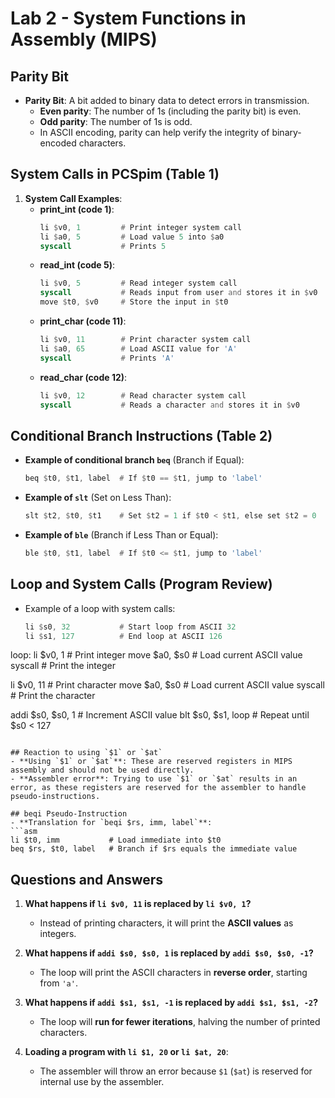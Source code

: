 # Lab 2 - System Functions in Assembly (MIPS)

## Parity Bit
- **Parity Bit**: A bit added to binary data to detect errors in transmission.
  - **Even parity**: The number of 1s (including the parity bit) is even.
  - **Odd parity**: The number of 1s is odd.
  - In ASCII encoding, parity can help verify the integrity of binary-encoded characters.

## System Calls in PCSpim (Table 1)

1. **System Call Examples**:
   - **print_int (code 1)**:
     ```asm
     li $v0, 1         # Print integer system call
     li $a0, 5         # Load value 5 into $a0
     syscall           # Prints 5
     ```
   - **read_int (code 5)**:
     ```asm
     li $v0, 5         # Read integer system call
     syscall           # Reads input from user and stores it in $v0
     move $t0, $v0     # Store the input in $t0
     ```
   - **print_char (code 11)**:
     ```asm
     li $v0, 11        # Print character system call
     li $a0, 65        # Load ASCII value for 'A'
     syscall           # Prints 'A'
     ```
   - **read_char (code 12)**:
     ```asm
     li $v0, 12        # Read character system call
     syscall           # Reads a character and stores it in $v0
     ```

## Conditional Branch Instructions (Table 2)

- **Example of conditional branch `beq`** (Branch if Equal):
  ```asm
  beq $t0, $t1, label  # If $t0 == $t1, jump to 'label'
  ```
- **Example of `slt`** (Set on Less Than):
  ```asm
  slt $t2, $t0, $t1    # Set $t2 = 1 if $t0 < $t1, else set $t2 = 0
  ```
- **Example of `ble`** (Branch if Less Than or Equal):
  ```asm
  ble $t0, $t1, label  # If $t0 <= $t1, jump to 'label'
  ```

## Loop and System Calls (Program Review)

- Example of a loop with system calls:
  ```asm
  li $s0, 32           # Start loop from ASCII 32
  li $s1, 127          # End loop at ASCII 126
loop:
  li $v0, 1            # Print integer
  move $a0, $s0        # Load current ASCII value
  syscall              # Print the integer
  
  li $v0, 11           # Print character
  move $a0, $s0        # Load current ASCII value
  syscall              # Print the character
  
  addi $s0, $s0, 1     # Increment ASCII value
  blt $s0, $s1, loop   # Repeat until $s0 < 127
  ```

## Reaction to using `$1` or `$at`
- **Using `$1` or `$at`**: These are reserved registers in MIPS assembly and should not be used directly.
- **Assembler error**: Trying to use `$1` or `$at` results in an error, as these registers are reserved for the assembler to handle pseudo-instructions.

## beqi Pseudo-Instruction
- **Translation for `beqi $rs, imm, label`**:
  ```asm
  li $t0, imm           # Load immediate into $t0
  beq $rs, $t0, label   # Branch if $rs equals the immediate value
  ```

## Questions and Answers

1. **What happens if `li $v0, 11` is replaced by `li $v0, 1`?**
   - Instead of printing characters, it will print the **ASCII values** as integers.

2. **What happens if `addi $s0, $s0, 1` is replaced by `addi $s0, $s0, -1`?**
   - The loop will print the ASCII characters in **reverse order**, starting from `'a'`.

3. **What happens if `addi $s1, $s1, -1` is replaced by `addi $s1, $s1, -2`?**
   - The loop will **run for fewer iterations**, halving the number of printed characters.

4. **Loading a program with `li $1, 20` or `li $at, 20`**:
   - The assembler will throw an error because `$1` (`$at`) is reserved for internal use by the assembler.
